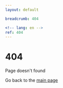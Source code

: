 ```yaml
---
layout: default

breadcrumb: 404

<!-- lang: en -->
ref: 404
---
```


<div class="content wrap">
  <div class="container">
    <div class="row justify-content-center mb-5 page-header">
      <div class="col dark-bg text-center">
        <h1>404</h1>
        <p class="meta mt-4">Page doesn't found</p>
        <p class="meta mt-4">Go back to the <a href="/">main page</a></p>
      </div>
    </div>
  </div>
</div>